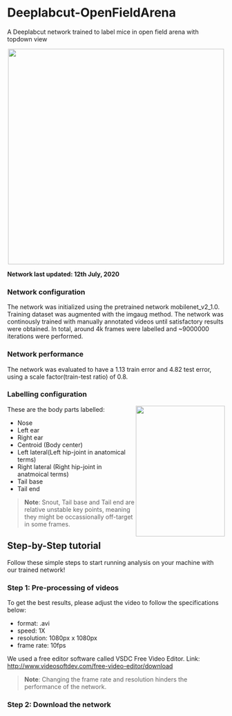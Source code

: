 # Deeplabcut-OpenFieldArena
A Deeplabcut network trained to label mice in open field arena with topdown view

<p align="center">
  <img width="500" height="500" src="https://user-images.githubusercontent.com/17475995/87319236-f7fc7780-c4ee-11ea-9ecb-1e373cfc64b4.jpg">
</p>


**Network last updated: 12th July, 2020**
### Network configuration
The network was initialized using the pretrained network mobilenet_v2_1.0. Training dataset was augmented with the imgaug method. The network was continously trained with manually annotated videos until satisfactory results were obtained. In total, around 4k frames were labelled and ~9000000 iterations were performed. 

### Network performance 
The network was evaluated to have a 1.13 train error and 4.82 test error, using a scale factor(train-test ratio) of 0.8.

### Labelling configuration
<img align="right" width="206" height="303" src=https://user-images.githubusercontent.com/17475995/87318159-94be1580-c4ed-11ea-95db-6585e17d91b4.png>
These are the body parts labelled:

- Nose
- Left ear
- Right ear
- Centroid (Body center)
- Left lateral(Left hip-joint in anatomical terms)
- Right lateral (Right hip-joint in anatmoical terms)
- Tail base
- Tail end

>**Note**: Snout, Tail base and Tail end are relative unstable key points, meaning they might be occassionally off-target in some frames.

## Step-by-Step tutorial
Follow these simple steps to start running analysis on your machine with our trained network!

### Step 1: Pre-processing of videos
To get the best results, please adjust the video to follow the specifications below:
- format: .avi
- speed: 1X
- resolution: 1080px x 1080px
- frame rate: 10fps

We used a free editor software called VSDC Free Video Editor. Link: http://www.videosoftdev.com/free-video-editor/download
>**Note**: Changing the frame rate and resolution hinders the performance of the network.

### Step 2: Download the network


